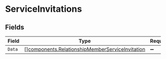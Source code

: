 # ServiceInvitations


## Fields

| Field                                                                                                              | Type                                                                                                               | Required                                                                                                           | Description                                                                                                        |
| ------------------------------------------------------------------------------------------------------------------ | ------------------------------------------------------------------------------------------------------------------ | ------------------------------------------------------------------------------------------------------------------ | ------------------------------------------------------------------------------------------------------------------ |
| `Data`                                                                                                             | [][components.RelationshipMemberServiceInvitation](../../models/components/relationshipmemberserviceinvitation.md) | :heavy_minus_sign:                                                                                                 | N/A                                                                                                                |